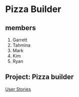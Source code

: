 # Pizza Builder

## members

1. Garrett
1. Tahmina
1. Mark
1. Kim
1. Ryan

## Project: Pizza builder

[User Stories](https://trello.com/b/0MepxEMt/pizza)
